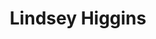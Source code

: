 ---
title: Lindsey Higgins
organization: Mapillary
country: Sweden
talk: "#Map2020: Addressing Humanitarian Challenges with Street-Level Imagery"
permalink: /speakers/#lindsey-higgins
---